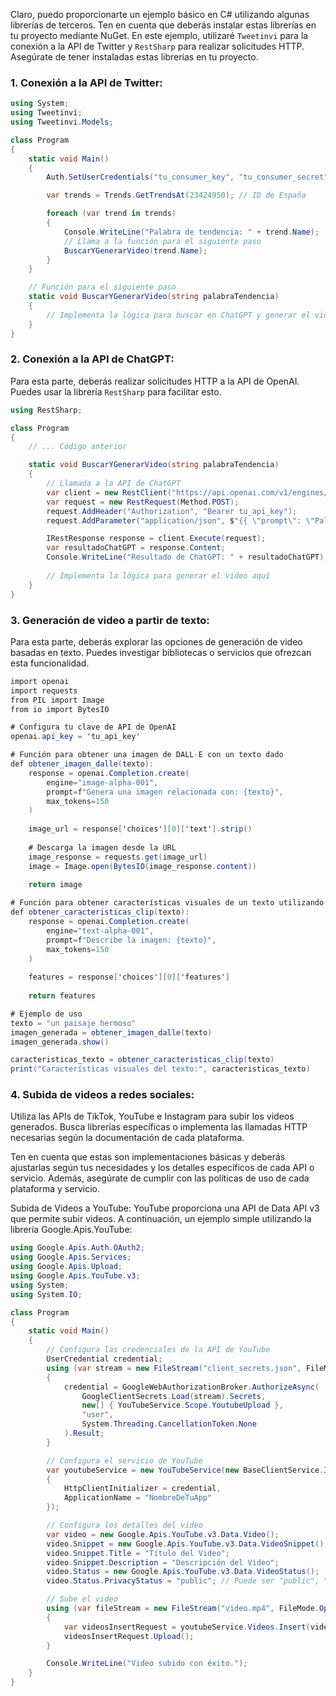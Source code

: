 Claro, puedo proporcionarte un ejemplo básico en C# utilizando algunas librerías de terceros. Ten en cuenta que deberás instalar estas librerías en tu proyecto mediante NuGet. En este ejemplo, utilizaré `Tweetinvi` para la conexión a la API de Twitter y `RestSharp` para realizar solicitudes HTTP. Asegúrate de tener instaladas estas librerías en tu proyecto.

### 1. Conexión a la API de Twitter:

```csharp
using System;
using Tweetinvi;
using Tweetinvi.Models;

class Program
{
    static void Main()
    {
        Auth.SetUserCredentials("tu_consumer_key", "tu_consumer_secret", "tu_access_token", "tu_access_token_secret");

        var trends = Trends.GetTrendsAt(23424950); // ID de España

        foreach (var trend in trends)
        {
            Console.WriteLine("Palabra de tendencia: " + trend.Name);
            // Llama a la función para el siguiente paso
            BuscarYGenerarVideo(trend.Name);
        }
    }

    // Función para el siguiente paso
    static void BuscarYGenerarVideo(string palabraTendencia)
    {
        // Implementa la lógica para buscar en ChatGPT y generar el video aquí
    }
}
```

### 2. Conexión a la API de ChatGPT:

Para esta parte, deberás realizar solicitudes HTTP a la API de OpenAI. Puedes usar la librería `RestSharp` para facilitar esto.

```csharp
using RestSharp;

class Program
{
    // ... Código anterior

    static void BuscarYGenerarVideo(string palabraTendencia)
    {
        // Llamada a la API de ChatGPT
        var client = new RestClient("https://api.openai.com/v1/engines/text-davinci-003/completions");
        var request = new RestRequest(Method.POST);
        request.AddHeader("Authorization", "Bearer tu_api_key");
        request.AddParameter("application/json", $"{{ \"prompt\": \"Palabra de tendencia: {palabraTendencia}\", \"max_tokens\": 150 }}", ParameterType.RequestBody);

        IRestResponse response = client.Execute(request);
        var resultadoChatGPT = response.Content;
        Console.WriteLine("Resultado de ChatGPT: " + resultadoChatGPT);
        
        // Implementa la lógica para generar el video aquí
    }
}
```

### 3. Generación de video a partir de texto:

Para esta parte, deberás explorar las opciones de generación de video basadas en texto. Puedes investigar bibliotecas o servicios que ofrezcan esta funcionalidad.

```csharp
import openai
import requests
from PIL import Image
from io import BytesIO

# Configura tu clave de API de OpenAI
openai.api_key = 'tu_api_key'

# Función para obtener una imagen de DALL-E con un texto dado
def obtener_imagen_dalle(texto):
    response = openai.Completion.create(
        engine="image-alpha-001",
        prompt=f"Genera una imagen relacionada con: {texto}",
        max_tokens=150
    )
    
    image_url = response['choices'][0]['text'].strip()
    
    # Descarga la imagen desde la URL
    image_response = requests.get(image_url)
    image = Image.open(BytesIO(image_response.content))
    
    return image

# Función para obtener características visuales de un texto utilizando CLIP
def obtener_caracteristicas_clip(texto):
    response = openai.Completion.create(
        engine="text-alpha-001",
        prompt=f"Describe la imagen: {texto}",
        max_tokens=150
    )
    
    features = response['choices'][0]['features']
    
    return features

# Ejemplo de uso
texto = "un paisaje hermoso"
imagen_generada = obtener_imagen_dalle(texto)
imagen_generada.show()

caracteristicas_texto = obtener_caracteristicas_clip(texto)
print("Características visuales del texto:", caracteristicas_texto)
```
### 4. Subida de videos a redes sociales:

Utiliza las APIs de TikTok, YouTube e Instagram para subir los videos generados. Busca librerías específicas o implementa las llamadas HTTP necesarias según la documentación de cada plataforma.

Ten en cuenta que estas son implementaciones básicas y deberás ajustarlas según tus necesidades y los detalles específicos de cada API o servicio. Además, asegúrate de cumplir con las políticas de uso de cada plataforma y servicio.

Subida de Videos a YouTube:
YouTube proporciona una API de Data API v3 que permite subir videos. A continuación, un ejemplo simple utilizando la librería Google.Apis.YouTube:

```csharp
using Google.Apis.Auth.OAuth2;
using Google.Apis.Services;
using Google.Apis.Upload;
using Google.Apis.YouTube.v3;
using System;
using System.IO;

class Program
{
    static void Main()
    {
        // Configura las credenciales de la API de YouTube
        UserCredential credential;
        using (var stream = new FileStream("client_secrets.json", FileMode.Open, FileAccess.Read))
        {
            credential = GoogleWebAuthorizationBroker.AuthorizeAsync(
                GoogleClientSecrets.Load(stream).Secrets,
                new[] { YouTubeService.Scope.YoutubeUpload },
                "user",
                System.Threading.CancellationToken.None
            ).Result;
        }

        // Configura el servicio de YouTube
        var youtubeService = new YouTubeService(new BaseClientService.Initializer()
        {
            HttpClientInitializer = credential,
            ApplicationName = "NombreDeTuApp"
        });

        // Configura los detalles del video
        var video = new Google.Apis.YouTube.v3.Data.Video();
        video.Snippet = new Google.Apis.YouTube.v3.Data.VideoSnippet();
        video.Snippet.Title = "Título del Video";
        video.Snippet.Description = "Descripción del Video";
        video.Status = new Google.Apis.YouTube.v3.Data.VideoStatus();
        video.Status.PrivacyStatus = "public"; // Puede ser "public", "private" o "unlisted"

        // Sube el video
        using (var fileStream = new FileStream("video.mp4", FileMode.Open))
        {
            var videosInsertRequest = youtubeService.Videos.Insert(video, "snippet,status", fileStream, "video/*");
            videosInsertRequest.Upload();
        }

        Console.WriteLine("Video subido con éxito.");
    }
}
```
